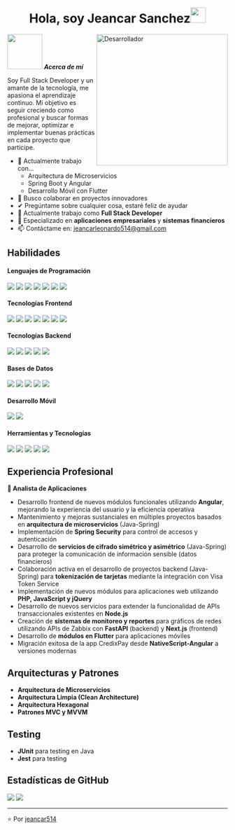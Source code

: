<h1 align="center"><b>Hola, soy Jeancar Sanchez</b><img src="https://media.giphy.com/media/hvRJCLFzcasrR4ia7z/giphy.gif" width="35"></h1>

<img align="right" width=300px alt="Desarrollador" src="https://media.giphy.com/media/SWoSkN6DxTszqIKEqv/giphy.gif" />

<img src="https://cdn.dribbble.com/users/1787323/screenshots/10091971/media/d43c019bfeff34be8816481e843ea8c1.png" width="80px">&nbsp;***Acerca de mí***

Soy Full Stack Developer y un amante de la tecnología, me apasiona el aprendizaje continuo. Mi objetivo es seguir creciendo como profesional y buscar formas de mejorar, optimizar e implementar buenas prácticas en cada proyecto que participe.

- 🌱 Actualmente trabajo con...
  - Arquitectura de Microservicios
  - Spring Boot y Angular
  - Desarrollo Móvil con Flutter
- 👯 Busco colaborar en proyectos innovadores
- ✔ Pregúntame sobre cualquier cosa, estaré feliz de ayudar<br>
- 💼 Actualmente trabajo como **Full Stack Developer**
- 🎯 Especializado en **aplicaciones empresariales** y **sistemas financieros**
- 📫 Contáctame en: <a href="mailto:jeancarleonardo514@gmail.com">jeancarleonardo514@gmail.com</a>

## Habilidades

<h4> Lenguajes de Programación </h4>
<span> 
  <img src="https://img.shields.io/badge/Java-ED8B00?style=for-the-badge&logo=openjdk&logoColor=white">
  <img src="https://img.shields.io/badge/JavaScript-F7DF1E?style=for-the-badge&logo=javascript&logoColor=black">
  <img src="https://img.shields.io/badge/TypeScript-007ACC?style=for-the-badge&logo=typescript&logoColor=white">
  <img src="https://img.shields.io/badge/Python-3776AB?style=for-the-badge&logo=python&logoColor=white">
  <img src="https://img.shields.io/badge/PHP-777BB4?style=for-the-badge&logo=php&logoColor=white">
  <img src="https://img.shields.io/badge/Dart-0175C2?style=for-the-badge&logo=dart&logoColor=white">
  <img src="https://img.shields.io/badge/SQL-4479A1?style=for-the-badge&logo=mysql&logoColor=white">
</span>

<h4> Tecnologías Frontend </h4>
<span>
  <img src="https://img.shields.io/badge/Angular-DD0031?style=for-the-badge&logo=angular&logoColor=white">
  <img src="https://img.shields.io/badge/React-20232A?style=for-the-badge&logo=react&logoColor=61DAFB">
  <img src="https://img.shields.io/badge/Next.js-000000?style=for-the-badge&logo=nextdotjs&logoColor=white">
  <img src="https://img.shields.io/badge/Redux-593D88?style=for-the-badge&logo=redux&logoColor=white">
  <img src="https://img.shields.io/badge/HTML5-E34F26?style=for-the-badge&logo=html5&logoColor=white">
  <img src="https://img.shields.io/badge/CSS3-1572B6?style=for-the-badge&logo=css3&logoColor=white">
  <img src="https://img.shields.io/badge/jQuery-0769AD?style=for-the-badge&logo=jquery&logoColor=white">
</span>

<h4> Tecnologías Backend </h4>
<span>
  <img src="https://img.shields.io/badge/Spring_Boot-6DB33F?style=for-the-badge&logo=spring-boot&logoColor=white">
  <img src="https://img.shields.io/badge/Node.js-43853D?style=for-the-badge&logo=node.js&logoColor=white">
  <img src="https://img.shields.io/badge/Express.js-404D59?style=for-the-badge&logo=express&logoColor=white">
  <img src="https://img.shields.io/badge/Flask-000000?style=for-the-badge&logo=flask&logoColor=white">
  <img src="https://img.shields.io/badge/FastAPI-005571?style=for-the-badge&logo=fastapi&logoColor=white">
</span>

<h4> Bases de Datos </h4>
<span>
  <img src="https://img.shields.io/badge/Microsoft%20SQL%20Server-CC2927?style=for-the-badge&logo=microsoft%20sql%20server&logoColor=white">
  <img src="https://img.shields.io/badge/MySQL-00000F?style=for-the-badge&logo=mysql&logoColor=white">
  <img src="https://img.shields.io/badge/MongoDB-4EA94B?style=for-the-badge&logo=mongodb&logoColor=white">
  <img src="https://img.shields.io/badge/PostgreSQL-316192?style=for-the-badge&logo=postgresql&logoColor=white">
  <img src="https://img.shields.io/badge/Firebase-039BE5?style=for-the-badge&logo=Firebase&logoColor=white">
</span>

<h4> Desarrollo Móvil </h4>
<span>
  <img src="https://img.shields.io/badge/Flutter-02569B?style=for-the-badge&logo=flutter&logoColor=white">
  <img src="https://img.shields.io/badge/NativeScript-3655FF?style=for-the-badge&logo=nativescript&logoColor=white">
</span>

<h4> Herramientas y Tecnologías </h4>
<span>
  <img src="https://img.shields.io/badge/Git-F05032?style=for-the-badge&logo=git&logoColor=white">
  <img src="https://img.shields.io/badge/Docker-2496ED?style=for-the-badge&logo=docker&logoColor=white">
  <img src="https://img.shields.io/badge/SonarQube-4E9BCD?style=for-the-badge&logo=sonarqube&logoColor=white">
  <img src="https://img.shields.io/badge/JUnit5-25A162?style=for-the-badge&logo=junit5&logoColor=white">
  <img src="https://img.shields.io/badge/Jest-C21325?style=for-the-badge&logo=jest&logoColor=white">
</span>

## Experiencia Profesional

**🏢 Analista de Aplicaciones**
- Desarrollo frontend de nuevos módulos funcionales utilizando **Angular**, mejorando la experiencia del usuario y la eficiencia operativa
- Mantenimiento y mejoras sustanciales en múltiples proyectos basados en **arquitectura de microservicios** (Java-Spring)
- Implementación de **Spring Security** para control de accesos y autenticación
- Desarrollo de **servicios de cifrado simétrico y asimétrico** (Java-Spring) para proteger la comunicación de información sensible (datos financieros)
- Colaboración activa en el desarrollo de proyectos backend (Java-Spring) para **tokenización de tarjetas** mediante la integración con Visa Token Service
- Implementación de nuevos módulos para aplicaciones web utilizando **PHP, JavaScript y jQuery**
- Desarrollo de nuevos servicios para extender la funcionalidad de APIs transaccionales existentes en **Node.js**
- Creación de **sistemas de monitoreo y reportes** para gráficos de redes utilizando APIs de Zabbix con **FastAPI** (backend) y **Next.js** (frontend)
- Desarrollo de **módulos en Flutter** para aplicaciones móviles
- Migración exitosa de la app CredixPay desde **NativeScript-Angular** a versiones modernas

## Arquitecturas y Patrones
- **Arquitectura de Microservicios**
- **Arquitectura Limpia (Clean Architecture)**
- **Arquitectura Hexagonal**
- **Patrones MVC y MVVM**

## Testing
- **JUnit** para testing en Java
- **Jest** para testing 

## Estadísticas de GitHub
[![](https://github-readme-stats.vercel.app/api?username=jeancar514&show_icons=true&theme=tokyonight&hide_border=true&locale=es)](https://github.com/jeancar514)
[![](https://github-readme-streak-stats.herokuapp.com/?user=jeancar514&theme=material-palenight)](https://github.com/jeancar514)

---
⭐️ Por [jeancar514](https://github.com/jeancar514)
